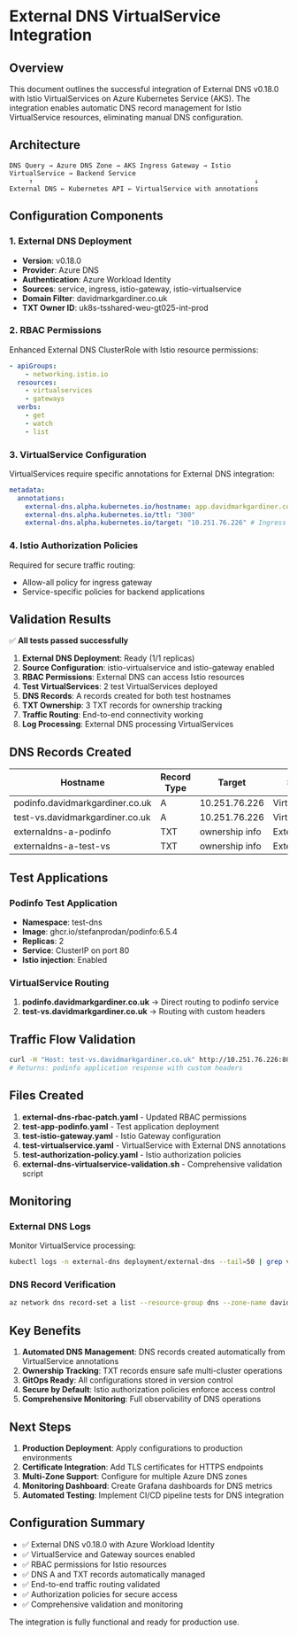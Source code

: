 # External DNS VirtualService Integration

## Overview

This document outlines the successful integration of External DNS v0.18.0 with Istio VirtualServices on Azure Kubernetes Service (AKS). The integration enables automatic DNS record management for Istio VirtualService resources, eliminating manual DNS configuration.

## Architecture

```
DNS Query → Azure DNS Zone → AKS Ingress Gateway → Istio VirtualService → Backend Service
     ↑                                                        ↓
External DNS ← Kubernetes API ← VirtualService with annotations
```

## Configuration Components

### 1. External DNS Deployment

- **Version**: v0.18.0
- **Provider**: Azure DNS
- **Authentication**: Azure Workload Identity
- **Sources**: service, ingress, istio-gateway, istio-virtualservice
- **Domain Filter**: davidmarkgardiner.co.uk
- **TXT Owner ID**: uk8s-tsshared-weu-gt025-int-prod

### 2. RBAC Permissions

Enhanced External DNS ClusterRole with Istio resource permissions:

```yaml
- apiGroups:
    - networking.istio.io
  resources:
    - virtualservices
    - gateways
  verbs:
    - get
    - watch
    - list
```

### 3. VirtualService Configuration

VirtualServices require specific annotations for External DNS integration:

```yaml
metadata:
  annotations:
    external-dns.alpha.kubernetes.io/hostname: app.davidmarkgardiner.co.uk
    external-dns.alpha.kubernetes.io/ttl: "300"
    external-dns.alpha.kubernetes.io/target: "10.251.76.226" # Ingress gateway IP
```

### 4. Istio Authorization Policies

Required for secure traffic routing:

- Allow-all policy for ingress gateway
- Service-specific policies for backend applications

## Validation Results

✅ **All tests passed successfully**

1. **External DNS Deployment**: Ready (1/1 replicas)
2. **Source Configuration**: istio-virtualservice and istio-gateway enabled
3. **RBAC Permissions**: External DNS can access Istio resources
4. **Test VirtualServices**: 2 test VirtualServices deployed
5. **DNS Records**: A records created for both test hostnames
6. **TXT Ownership**: 3 TXT records for ownership tracking
7. **Traffic Routing**: End-to-end connectivity working
8. **Log Processing**: External DNS processing VirtualServices

## DNS Records Created

| Hostname                        | Record Type | Target         | Source         |
| ------------------------------- | ----------- | -------------- | -------------- |
| podinfo.davidmarkgardiner.co.uk | A           | 10.251.76.226  | VirtualService |
| test-vs.davidmarkgardiner.co.uk | A           | 10.251.76.226  | VirtualService |
| externaldns-a-podinfo           | TXT         | ownership info | External DNS   |
| externaldns-a-test-vs           | TXT         | ownership info | External DNS   |

## Test Applications

### Podinfo Test Application

- **Namespace**: test-dns
- **Image**: ghcr.io/stefanprodan/podinfo:6.5.4
- **Replicas**: 2
- **Service**: ClusterIP on port 80
- **Istio injection**: Enabled

### VirtualService Routing

1. **podinfo.davidmarkgardiner.co.uk** → Direct routing to podinfo service
2. **test-vs.davidmarkgardiner.co.uk** → Routing with custom headers

## Traffic Flow Validation

```bash
curl -H "Host: test-vs.davidmarkgardiner.co.uk" http://10.251.76.226:80/
# Returns: podinfo application response with custom headers
```

## Files Created

1. **external-dns-rbac-patch.yaml** - Updated RBAC permissions
2. **test-app-podinfo.yaml** - Test application deployment
3. **test-istio-gateway.yaml** - Istio Gateway configuration
4. **test-virtualservice.yaml** - VirtualService with External DNS annotations
5. **test-authorization-policy.yaml** - Istio authorization policies
6. **external-dns-virtualservice-validation.sh** - Comprehensive validation script

## Monitoring

### External DNS Logs

Monitor VirtualService processing:

```bash
kubectl logs -n external-dns deployment/external-dns --tail=50 | grep virtualservice
```

### DNS Record Verification

```bash
az network dns record-set a list --resource-group dns --zone-name davidmarkgardiner.co.uk
```

## Key Benefits

1. **Automated DNS Management**: DNS records created automatically from VirtualService annotations
2. **Ownership Tracking**: TXT records ensure safe multi-cluster operations
3. **GitOps Ready**: All configurations stored in version control
4. **Secure by Default**: Istio authorization policies enforce access control
5. **Comprehensive Monitoring**: Full observability of DNS operations

## Next Steps

1. **Production Deployment**: Apply configurations to production environments
2. **Certificate Integration**: Add TLS certificates for HTTPS endpoints
3. **Multi-Zone Support**: Configure for multiple Azure DNS zones
4. **Monitoring Dashboard**: Create Grafana dashboards for DNS metrics
5. **Automated Testing**: Implement CI/CD pipeline tests for DNS integration

## Configuration Summary

- ✅ External DNS v0.18.0 with Azure Workload Identity
- ✅ VirtualService and Gateway sources enabled
- ✅ RBAC permissions for Istio resources
- ✅ DNS A and TXT records automatically managed
- ✅ End-to-end traffic routing validated
- ✅ Authorization policies for secure access
- ✅ Comprehensive validation and monitoring

The integration is fully functional and ready for production use.
